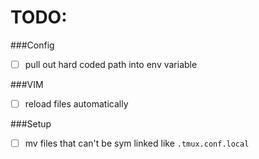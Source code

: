 # TODO:

###Config
- [ ] pull out hard coded path into env variable

###VIM
- [ ] reload files automatically

###Setup
- [ ] mv files that can't be sym linked like `.tmux.conf.local`
